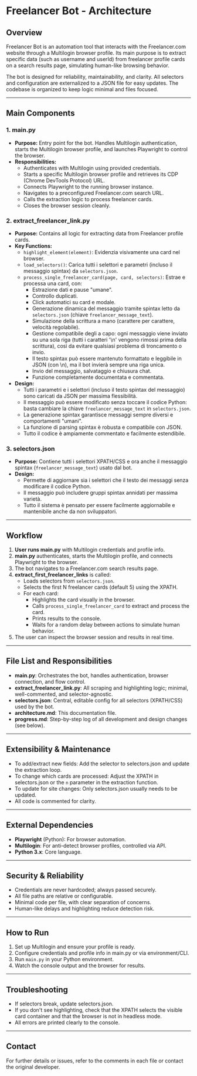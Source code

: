 # Freelancer Bot - Architecture

## Overview
Freelancer Bot is an automation tool that interacts with the Freelancer.com website through a Multilogin browser profile. Its main purpose is to extract specific data (such as username and userId) from freelancer profile cards on a search results page, simulating human-like browsing behavior.

The bot is designed for reliability, maintainability, and clarity. All selectors and configuration are externalized to a JSON file for easy updates. The codebase is organized to keep logic minimal and files focused.

---

## Main Components

### 1. main.py
- **Purpose:** Entry point for the bot. Handles Multilogin authentication, starts the Multilogin browser profile, and launches Playwright to control the browser.
- **Responsibilities:**
  - Authenticates with Multilogin using provided credentials.
  - Starts a specific Multilogin browser profile and retrieves its CDP (Chrome DevTools Protocol) URL.
  - Connects Playwright to the running browser instance.
  - Navigates to a preconfigured Freelancer.com search URL.
  - Calls the extraction logic to process freelancer cards.
  - Closes the browser session cleanly.

### 2. extract_freelancer_link.py
- **Purpose:** Contains all logic for extracting data from Freelancer profile cards.
- **Key Functions:**
  - `highlight_element(element)`: Evidenzia visivamente una card nel browser.
  - `load_selectors()`: Carica tutti i selettori e parametri (incluso il messaggio spintax) da `selectors.json`.
  - `process_single_freelancer_card(page, card, selectors)`: Estrae e processa una card, con:
    - Estrazione dati e pause "umane".
    - Controllo duplicati.
    - Click automatici su card e modale.
    - Generazione dinamica del messaggio tramite spintax letto da `selectors.json` (chiave `freelancer_message_text`).
    - Simulazione della scrittura a mano (carattere per carattere, velocità regolabile).
    - Gestione compatibile degli a capo: ogni messaggio viene inviato su una sola riga (tutti i caratteri '\n' vengono rimossi prima della scrittura), così da evitare qualsiasi problema di troncamento o invio.
    - Il testo spintax può essere mantenuto formattato e leggibile in JSON (con \n), ma il bot invierà sempre una riga unica.
    - Invio del messaggio, salvataggio e chiusura chat.
    - Funzione completamente documentata e commentata.
- **Design:**
  - Tutti i parametri e i selettori (incluso il testo spintax del messaggio) sono caricati da JSON per massima flessibilità.
  - Il messaggio può essere modificato senza toccare il codice Python: basta cambiare la chiave `freelancer_message_text` in `selectors.json`.
  - La generazione spintax garantisce messaggi sempre diversi e comportamenti "umani".
  - La funzione di parsing spintax è robusta e compatibile con JSON.
  - Tutto il codice è ampiamente commentato e facilmente estendibile.

### 3. selectors.json
- **Purpose:** Contiene tutti i selettori XPATH/CSS e ora anche il messaggio spintax (`freelancer_message_text`) usato dal bot.
- **Design:**
  - Permette di aggiornare sia i selettori che il testo dei messaggi senza modificare il codice Python.
  - Il messaggio può includere gruppi spintax annidati per massima varietà.
  - Tutto il sistema è pensato per essere facilmente aggiornabile e mantenibile anche da non sviluppatori.

---

## Workflow
1. **User runs main.py** with Multilogin credentials and profile info.
2. **main.py** authenticates, starts the Multilogin profile, and connects Playwright to the browser.
3. The bot navigates to a Freelancer.com search results page.
4. **extract_first_freelancer_links** is called:
    - Loads selectors from `selectors.json`.
    - Selects the first N freelancer cards (default 5) using the XPATH.
    - For each card:
        - Highlights the card visually in the browser.
        - Calls `process_single_freelancer_card` to extract and process the card.
        - Prints results to the console.
        - Waits for a random delay between actions to simulate human behavior.
5. The user can inspect the browser session and results in real time.

---

## File List and Responsibilities
- **main.py**: Orchestrates the bot, handles authentication, browser connection, and flow control.
- **extract_freelancer_link.py**: All scraping and highlighting logic; minimal, well-commented, and selector-agnostic.
- **selectors.json**: Central, editable config for all selectors (XPATH/CSS) used by the bot.
- **architecture.md**: This documentation file.
- **progress.md**: Step-by-step log of all development and design changes (see below).

---

## Extensibility & Maintenance
- To add/extract new fields: Add the selector to selectors.json and update the extraction loop.
- To change which cards are processed: Adjust the XPATH in selectors.json or the `n` parameter in the extraction function.
- To update for site changes: Only selectors.json usually needs to be updated.
- All code is commented for clarity.

---

## External Dependencies
- **Playwright** (Python): For browser automation.
- **Multilogin**: For anti-detect browser profiles, controlled via API.
- **Python 3.x**: Core language.

---

## Security & Reliability
- Credentials are never hardcoded; always passed securely.
- All file paths are relative or configurable.
- Minimal code per file, with clear separation of concerns.
- Human-like delays and highlighting reduce detection risk.

---

## How to Run
1. Set up Multilogin and ensure your profile is ready.
2. Configure credentials and profile info in main.py or via environment/CLI.
3. Run `main.py` in your Python environment.
4. Watch the console output and the browser for results.

---

## Troubleshooting
- If selectors break, update selectors.json.
- If you don't see highlighting, check that the XPATH selects the visible card container and that the browser is not in headless mode.
- All errors are printed clearly to the console.

---

## Contact
For further details or issues, refer to the comments in each file or contact the original developer.
